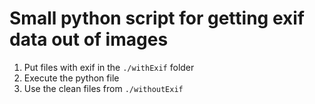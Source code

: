 # Small python script for getting exif data out of images

1. Put files with exif in the ```./withExif``` folder
2. Execute the python file
3. Use the clean files from ```./withoutExif```

